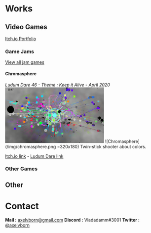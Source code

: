 # Works

## Video Games

[Itch.io Portfolio](https://axelvborn.itch.io/)

### Game Jams
[View all jam games](gamejams.md)
#### Chromasphere
*Ludum Dare 46 - Theme : Keep it Alive - April 2020*
<img src="/img/chromasphere.png" width="320" height="180">
![Chromasphere](/img/chromasphere.png =320x180)
Twin-stick shooter about colors.

[Itch.io link](https://axelvborn.itch.io/chromasphere) - [Ludum Dare link](https://ldjam.com/events/ludum-dare/46/chromasphere)
### Other Games

## Other

# Contact

**Mail :** <axelvborn@gmail.com>
**Discord :** Vladadamm#3001
**Twitter :** [@axelvborn](https://twitter.com/axelvborn)